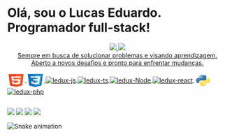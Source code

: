 # Olá, sou o Lucas Eduardo. Programador full-stack!

<div align="center">
  <a href="https://github.com/luksdev">
  <img height="180em" src="https://github-readme-stats.vercel.app/api?username=luksdev&show_icons=true&theme=vue&include_all_commits=true&count_private=true&hide=css,scss"/>
  <img height="180em" src="https://github-readme-stats.vercel.app/api/top-langs/?username=luksdev&exclude_repo=python-oracle&layout=compact&langs_count=10&theme=vue&count_private=false&hide=css,scss"/>
</div>
 <div align="center">
  Sempre em busca de solucionar problemas e visando aprendizagem. Aberto a novos desafios e pronto para enfrentar mudanças.
</div>
 <div style="display: inline_block"><br>
  <img align="center" alt="ledux-HTML" height="30" width="40" src="https://raw.githubusercontent.com/devicons/devicon/master/icons/html5/html5-original.svg">
  <img align="center" alt="ledux-CSS" height="30" width="40" src="https://raw.githubusercontent.com/devicons/devicon/master/icons/css3/css3-original.svg">
  <img align="center" alt="ledux-js" height="30" width="40" src="https://cdn.jsdelivr.net/gh/devicons/devicon/icons/javascript/javascript-original.svg" />
  <img align="center" alt="ledux-ts" height="30" width="40" src="https://cdn.jsdelivr.net/gh/devicons/devicon/icons/typescript/typescript-original.svg" />
  <img align="center" alt="ledux-Node" height="30" width="40" src="https://cdn.jsdelivr.net/gh/devicons/devicon/icons/nodejs/nodejs-original.svg" />
  <img align="center" alt="ledux-react" height="30" width="40" src="https://cdn.jsdelivr.net/gh/devicons/devicon/icons/react/react-original.svg" />
  <img align="center" alt="ledux-Python" height="30" width="40" src="https://raw.githubusercontent.com/devicons/devicon/master/icons/python/python-original.svg">
  <img align="center" alt="ledux-php" height="30" width="40" src="https://cdn.jsdelivr.net/gh/devicons/devicon/icons/php/php-plain.svg"> 
</div>
 
 


 ##
 
 
 
  <a href="https://www.instagram.com/lucas.eaa/" target="_blank"><img src="https://img.shields.io/badge/-Instagram-%23E4405F?style=for-the-badge&logo=instagram&logoColor=white" target="_blank"></a>
 	<a href="https://www.twitch.tv/leduxdev" target="_blank"><img src="https://img.shields.io/badge/Twitch-9146FF?style=for-the-badge&logo=twitch&logoColor=white" target="_blank"></a>
  <a href = "mailto:lucasarinisio@hotmail.com"><img src="https://img.shields.io/badge/-Gmail-%23333?style=for-the-badge&logo=gmail&logoColor=white" target="_blank"></a>
  <a href="https://www.linkedin.com/in/lucas-eduardo-9435881b4/" target="_blank"><img src="https://img.shields.io/badge/-LinkedIn-%230077B5?style=for-the-badge&logo=linkedin&logoColor=white" target="_blank"></a>

  ![Snake animation](https://github.com/luksdev/luksdev/blob/output/github-contribution-grid-snake.svg)
